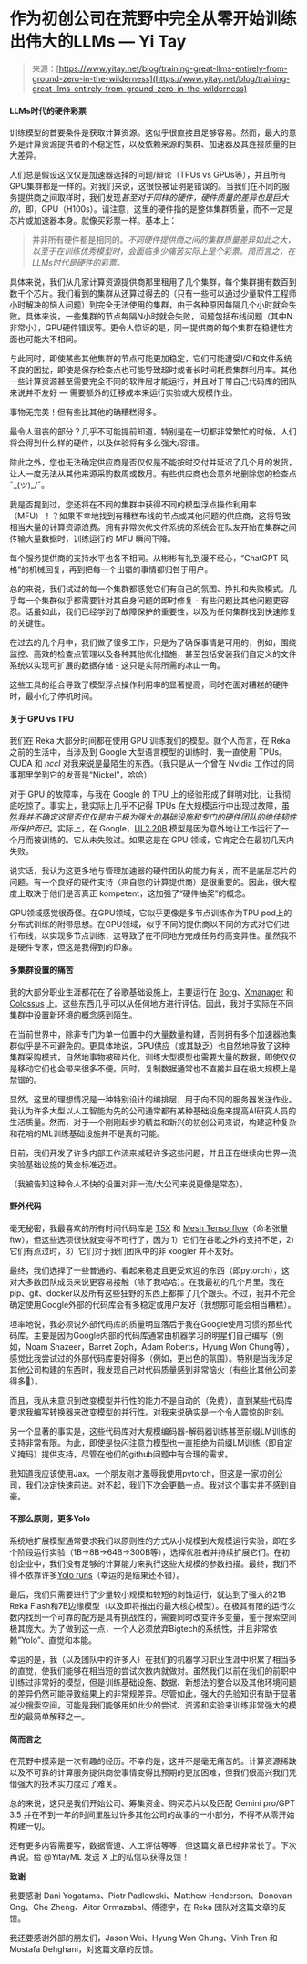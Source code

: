 <!--yml

category: 未分类

date: 2024-05-27 14:39:19

-->

# 作为初创公司在荒野中完全从零开始训练出伟大的LLMs — Yi Tay

> 来源：[https://www.yitay.net/blog/training-great-llms-entirely-from-ground-zero-in-the-wilderness](https://www.yitay.net/blog/training-great-llms-entirely-from-ground-zero-in-the-wilderness)

#### LLMs时代的硬件彩票

训练模型的首要条件是获取计算资源。这似乎很直接且足够容易。然而，最大的意外是计算资源提供者的不稳定性，以及依赖来源的集群、加速器及其连接质量的巨大差异。

人们总是假设这仅仅是加速器选择的问题/辩论（TPUs vs GPUs等），并且所有GPU集群都是一样的。对我们来说，这很快被证明是错误的。当我们在不同的服务提供商之间取样时，我们发现*甚至对于同样的硬件，硬件质量的差异也是巨大的*，即，GPU（H100s）。请注意，这里的硬件指的是整体集群质量，而不一定是芯片或加速器本身。就像买彩票一样。基本上：

> 并非所有硬件都是相同的。*不同硬件提供商之间的集群质量差异如此之大，以至于在训练优秀模型时，会面临多少痛苦实际上是个彩票。简而言之，在LLMs时代是硬件的彩票。*

具体来说，我们从几家计算资源提供商那里租用了几个集群，每个集群拥有数百到数千个芯片。我们看到的集群从还算过得去的（只有一些可以通过少量软件工程师小时解决的恼人问题）到完全无法使用的集群，由于各种原因每隔几个小时就会失败。具体来说，一些集群的节点每隔N小时就会失败，问题包括布线问题（其中N非常小），GPU硬件错误等。更令人惊讶的是，同一提供商的每个集群在稳健性方面也可能大不相同。

与此同时，即使某些其他集群的节点可能更加稳定，它们可能遭受I/O和文件系统不良的困扰，即使是保存检查点也可能导致超时或者长时间耗费集群利用率。其他一些计算资源甚至需要完全不同的软件层才能运行，并且对于带自己代码库的团队来说并不友好 — 需要额外的迁移成本来运行实验或大规模作业。

事物无完美！但有些比其他的确糟糕得多。

最令人沮丧的部分？几乎不可能提前知道，特别是在一切都非常繁忙的时候，人们将会得到什么样的硬件，以及体验将有多么强大/容错。

除此之外，您也无法确定供应商是否仅仅是不能按时交付并延迟了几个月的发货，让人一度无法从其他来源采购数周或数月。有些供应商也会意外地删除您的检查点 ¯\_(ツ)_/¯。

我是否提到过，您还将在不同的集群中获得不同的模型浮点操作利用率（MFU）！？如果不幸地找到有糟糕布线的节点或其他问题的供应商，这将导致相当大量的计算资源浪费。拥有非常次优文件系统的系统会在队友开始在集群之间传输大量数据时，训练运行的 MFU 瞬间下降。

每个服务提供商的支持水平也各不相同。从彬彬有礼到漫不经心，“ChatGPT 风格”的机械回复，再到把每一个出错的事情都归咎于用户。

总的来说，我们试过的每一个集群都感觉它们有自己的氛围、挣扎和失败模式。几乎每一个集群似乎都需要针对其自身问题的即时修复 - 有些问题比其他问题更容忍。话虽如此，我们已经学到了故障保护的重要性，以及为任何集群找到快速修复的关键性。

在过去的几个月中，我们做了很多工作，只是为了确保事情是可用的，例如，围绕监控、高效的检查点管理以及各种其他优化措施，甚至包括安装我们自定义的文件系统以实现可扩展的数据存储 - 这只是实际所需的冰山一角。

这些工具的组合导致了模型浮点操作利用率的显著提高，同时在面对糟糕的硬件时，最小化了停机时间。

#### **关于 GPU vs TPU**

我们在 Reka 大部分时间都在使用 GPU 训练我们的模型。就个人而言，在 Reka 之前的生活中，当涉及到 Google 大型语言模型的训练时，我一直使用 TPUs。CUDA 和 *nccl* 对我来说是最陌生的东西。（我只是从一个曾在 Nvidia 工作过的同事那里学到它的发音是“Nickel”，哈哈）

对于 GPU 的故障率，与我在 Google 的 TPU 上的经验形成了鲜明对比，让我彻底吃惊了。事实上，我实际上几乎不记得 TPUs 在大规模运行中出现过故障，虽然*我并不确定这是否仅仅是由于极为强大的基础设施和专门的硬件团队的绝佳韧性所保护而已*。实际上，在 Google，[UL2 20B](https://blog.research.google/2022/10/ul2-20b-open-source-unified-language.html) 模型是因为意外地让工作运行了一个月而被训练的。它从未失败过。如果这是在 GPU 领域，它肯定会在最初几天内失败。

说实话，我认为这更多地与管理加速器的硬件团队的能力有关，而不是底层芯片的问题。有一个良好的硬件支持（来自您的计算提供商）是很重要的。因此，很大程度上取决于他们是否真正 kompetent，这加强了“硬件抽奖”的概念。

GPU领域感觉很奇怪。在GPU领域，它似乎更像是多节点训练作为TPU pod上的分布式训练的附带思想。在GPU领域，似乎不同的提供商以不同的方式对它们进行布线，以实现多节点训练，这导致了在不同地方完成任务的高变异性。虽然我不是硬件专家，但这是我得到的印象。

#### **多集群设置的痛苦**

我的大部分职业生涯都花在了谷歌基础设施上，主要运行在 [Borg](https://research.google/pubs/large-scale-cluster-management-at-google-with-borg/)、[Xmanager](https://github.com/google-deepmind/xmanager) 和 [Colossus](https://cloud.google.com/blog/products/storage-data-transfer/a-peek-behind-colossus-googles-file-system) 上。这些东西几乎可以从任何地方进行评估。因此，我对于实际在不同集群中设置新环境的概念感到陌生。

在当前世界中，除非专门为单一位置中的大量数量构建，否则拥有多个加速器池集群似乎是不可避免的。更具体地说，GPU供应（或其缺乏）也自然地导致了这种集群采购模式，自然地事物被碎片化。训练大型模型也需要大量的数据，即使仅仅是移动它们也会带来很多不便。同时，复制数据通常也不直接并且在极大规模上是禁锢的。

显然，这里的理想情况是一种特别设计的编排层，用于向不同的服务器发送作业。我认为许多大型以人工智能为先的公司通常都有某种基础设施来提高AI研究人员的生活质量。然而，对于一个刚刚起步的精益和新兴的初创公司来说，构建这种复杂和花哨的ML训练基础设施并不是真的可能。

目前，我们开发了许多内部工作流来减轻许多这些问题，并且正在继续向世界一流实验基础设施的黄金标准迈进。

（我被告知这种令人不快的设置对非一流/大公司来说更像是常态）。

#### **野外代码**

毫无秘密，我最喜欢的所有时间代码库是 [T5X](https://github.com/google-research/t5x) 和 [Mesh Tensorflow](https://github.com/tensorflow/mesh)（命名张量 ftw），但这些选项很快就变得不可行了，因为 1）它们在谷歌之外的支持不足，2）它们有点过时，3）它们对于我们团队中的非 xoogler 并不友好。

最终，我们选择了一些普通的、看起来稳定且更受欢迎的东西（即pytorch），这对大多数团队成员来说更容易接触（除了我哈哈）。在我最初的几个月里，我在pip、git、docker以及所有这些狂野的东西上都摔了几个跟头。不过，我并不完全确定使用Google外部的代码库会有多稳定或用户友好（我想那可能会相当糟糕）。

坦率地说，我必须说外部代码库的质量明显落后于我在Google使用习惯的那些代码库。主要是因为Google内部的代码库通常由机器学习的明星们自己编写（例如，Noam Shazeer，Barret Zoph，Adam Roberts，Hyung Won Chung等），感觉比我尝试过的外部代码库要好得多（例如，更出色的氛围）。特别是当我涉足其他公司构建的东西时，我发现自己对代码质量感到非常恼火（有些比其他公司差得多🤗）。

而且，我从未意识到改变模型并行性的能力不是自动的（免费），直到某些代码库要求我编写转换器来改变模型的并行性。对我来说确实是一个令人震惊的时刻。

另一个显著的事实是，这些代码库对大规模编码器-解码器训练甚至前缀LM训练的支持非常有限。为此，即使是快闪注意力模型也一直拒绝为前缀LM训练（即自定义掩码）提供支持，尽管在他们的github问题中有合理的需求。

我知道我应该使用Jax。一个朋友刚才羞辱我使用pytorch，但这是一家初创公司，我们决定快速前进。对不起，我们下次会更酷一点。我对这个事实并不感到自豪。

#### **不那么原则，更多Yolo**

系统地扩展模型通常要求我们以原则性的方式从小规模到大规模运行实验，即在多个阶段运行实验（1B->8B->64B->300B等），选择优胜者并持续扩展它们。在初创企业中，我们没有足够的计算能力来执行这些大规模的参数扫描。最终，我们不得不依靠许多[Yolo runs](https://twitter.com/_jasonwei/status/1757486124082303073)（幸运的是结果还不错）。

最后，我们只需要进行了少量较小规模和较短的剥蚀运行，就达到了强大的21B Reka Flash和7B边缘模型（以及即将推出的最大核心模型）。在极其有限的运行次数内找到一个可靠的配方是具有挑战性的，需要同时改变许多变量，鉴于搜索空间极其庞大。为了做到这一点，一个人必须放弃Bigtech的系统性，并且非常依赖“Yolo”、直觉和本能。

幸运的是，我（以及团队中的许多人）在我们的机器学习职业生涯中积累了相当多的直觉，使我们能够在相当短的尝试次数内就做对。虽然我们以前在我们的前职中训练过非常好的模型，但是训练基础设施、数据、新想法的整合以及其他环境问题的差异仍然可能导致结果上的非常规差异。尽管如此，强大的先验知识有助于显著减少搜索空间，可能是我们能够用如此少的尝试、资源和实验来训练非常强大的模型的最简单解释之一。

#### **简而言之**

在荒野中摸索是一次有趣的经历。不幸的是，这并不是毫无痛苦的。计算资源稀缺以及不可靠的计算服务提供商使事情变得比预期的更加困难，但我们很高兴我们凭借强大的技术实力度过了难关。

总的来说，这只是我们开始公司、筹集资金、购买芯片以及匹配 Gemini pro/GPT 3.5 并在不到一年的时间里胜过许多其他公司的故事的一小部分，不得不从零开始构建一切。

还有更多内容需要写，数据管道、人工评估等等，但这篇文章已经非常长了。下次再说。给 @YitayML 发送 X 上的私信以获得反馈！

**致谢**

我要感谢 Dani Yogatama、Piotr Padlewski、Matthew Henderson、Donovan Ong、Che Zheng、Aitor Ormazabal、傅德宇，在 Reka 团队对这篇文章的反馈。

我还要感谢外部的朋友们，Jason Wei、Hyung Won Chung、Vinh Tran 和 Mostafa Dehghani，对这篇文章的反馈。
